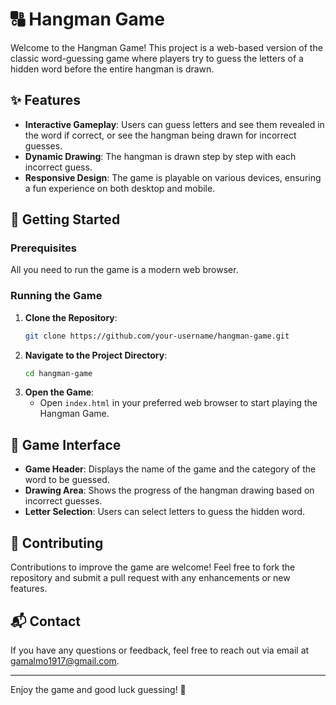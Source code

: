 # 🔠 Hangman Game

Welcome to the Hangman Game! This project is a web-based version of the classic word-guessing game where players try to guess the letters of a hidden word before the entire hangman is drawn.

## ✨ Features

- **Interactive Gameplay**: Users can guess letters and see them revealed in the word if correct, or see the hangman being drawn for incorrect guesses.
- **Dynamic Drawing**: The hangman is drawn step by step with each incorrect guess.
- **Responsive Design**: The game is playable on various devices, ensuring a fun experience on both desktop and mobile.

## 🚀 Getting Started

### Prerequisites

All you need to run the game is a modern web browser.

### Running the Game

1. **Clone the Repository**:
   ```bash
   git clone https://github.com/your-username/hangman-game.git
   ```
2. **Navigate to the Project Directory**:
   ```bash
   cd hangman-game
   ```
3. **Open the Game**:
   - Open `index.html` in your preferred web browser to start playing the Hangman Game.

## 🎨 Game Interface

- **Game Header**: Displays the name of the game and the category of the word to be guessed.
- **Drawing Area**: Shows the progress of the hangman drawing based on incorrect guesses.
- **Letter Selection**: Users can select letters to guess the hidden word.

## 🤝 Contributing

Contributions to improve the game are welcome! Feel free to fork the repository and submit a pull request with any enhancements or new features.

## 📬 Contact

If you have any questions or feedback, feel free to reach out via email at [gamalmo1917@gmail.com](mailto:gamalmo1917@gmail.com).

---

Enjoy the game and good luck guessing! 🎉

